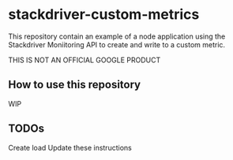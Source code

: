 # stackdriver-custom-metrics

This repository contain an example of a node application using the Stackdriver Moniitoring API to create and write to a custom metric.  

THIS IS NOT AN OFFICIAL GOOGLE PRODUCT

## How to use this repository

WIP

## TODOs

Create load
Update these instructions